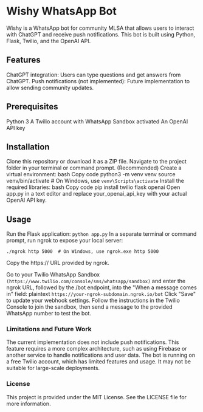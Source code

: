 # Wishy WhatsApp Bot

Wishy is a WhatsApp bot for community MLSA that allows users to interact with ChatGPT and receive push notifications. This bot is built using Python, Flask, Twilio, and the OpenAI API.

## Features

ChatGPT integration: Users can type questions and get answers from ChatGPT.
Push notifications (not implemented): Future implementation to allow sending community updates.

## Prerequisites

Python 3
A Twilio account with WhatsApp Sandbox activated
An OpenAI API key

## Installation

Clone this repository or download it as a ZIP file.
Navigate to the project folder in your terminal or command prompt.
(Recommended) Create a virtual environment:
bash
Copy code
python3 -m venv venv
source venv/bin/activate  # On Windows, use `venv\Scripts\activate`
Install the required libraries:
bash
Copy code
pip install twilio flask openai
Open app.py in a text editor and replace your_openai_api_key with your actual OpenAI API key.

## Usage

Run the Flask application:
`python app.py`
In a separate terminal or command prompt, run ngrok to expose your local server:

`./ngrok http 5000  # On Windows, use ngrok.exe http 5000`

Copy the https:// URL provided by ngrok.

Go to your Twilio WhatsApp Sandbox `(https://www.twilio.com/console/sms/whatsapp/sandbox)` and enter the ngrok URL, followed by the /bot endpoint, into the "When a message comes in" field:
plaintext
`https://your-ngrok-subdomain.ngrok.io/bot`
Click "Save" to update your webhook settings.
Follow the instructions in the Twilio Console to join the sandbox, then send a message to the provided WhatsApp number to test the bot.

### Limitations and Future Work

The current implementation does not include push notifications. This feature requires a more complex architecture, such as using Firebase or another service to handle notifications and user data.
The bot is running on a free Twilio account, which has limited features and usage. It may not be suitable for large-scale deployments.

### License

This project is provided under the MIT License. See the LICENSE file for more information.
